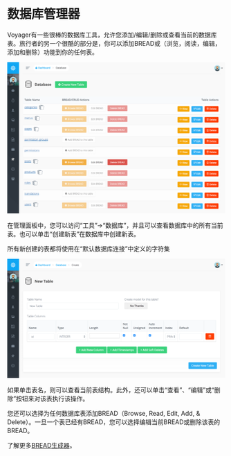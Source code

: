 # 数据库管理器

Voyager有一些很棒的数据库工具，允许您添加/编辑/删除或查看当前的数据库表。旅行者的另一个很酷的部分是，你可以添加BREAD或（浏览，阅读，编辑，添加和删除）功能到你的任何表。

![](../.gitbook/assets/database-manager.png)

在管理面板中，您可以访问“工具”-&gt;“数据库”，并且可以查看数据库中的所有当前表。也可以单击“创建新表”在数据库中创建新表。

所有新创建的表都将使用在“默认数据库连接”中定义的字符集

![](../.gitbook/assets/database_new_table.png)

如果单击表名，则可以查看当前表结构。此外，还可以单击“查看”、“编辑”或“删除”按钮来对该表执行该操作。

您还可以选择为任何数据库表添加BREAD（Browse, Read, Edit, Add, & Delete）。一旦一个表已经有BREAD，您可以选择编辑当前BREAD或删除该表的BREAD。

了解更多[BREAD生成器](../bread/introduction)。

